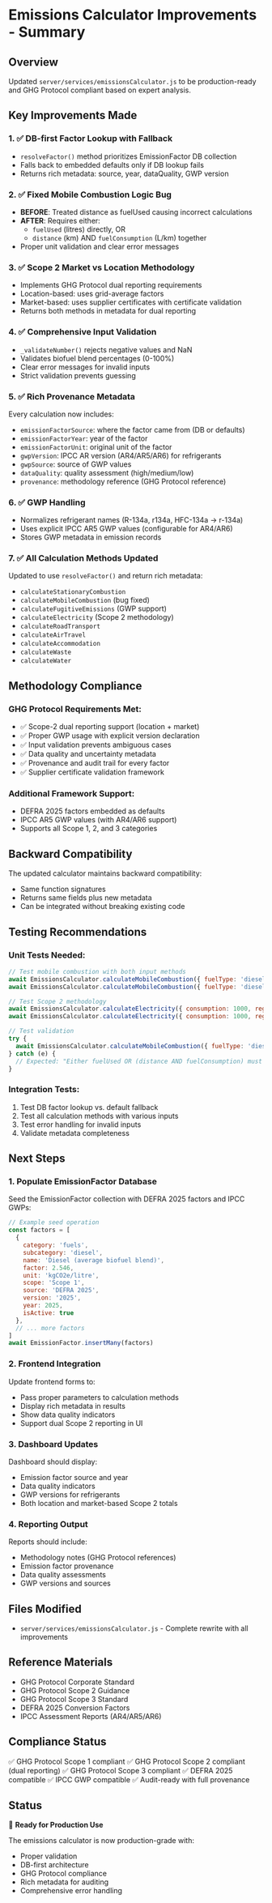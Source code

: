 # Emissions Calculator Improvements - Summary

## Overview
Updated `server/services/emissionsCalculator.js` to be production-ready and GHG Protocol compliant based on expert analysis.

## Key Improvements Made

### 1. ✅ DB-first Factor Lookup with Fallback
- `resolveFactor()` method prioritizes EmissionFactor DB collection
- Falls back to embedded defaults only if DB lookup fails
- Returns rich metadata: source, year, dataQuality, GWP version

### 2. ✅ Fixed Mobile Combustion Logic Bug
- **BEFORE**: Treated distance as fuelUsed causing incorrect calculations
- **AFTER**: Requires either:
  - `fuelUsed` (litres) directly, OR
  - `distance` (km) AND `fuelConsumption` (L/km) together
- Proper unit validation and clear error messages

### 3. ✅ Scope 2 Market vs Location Methodology
- Implements GHG Protocol dual reporting requirements
- Location-based: uses grid-average factors
- Market-based: uses supplier certificates with certificate validation
- Returns both methods in metadata for dual reporting

### 4. ✅ Comprehensive Input Validation
- `_validateNumber()` rejects negative values and NaN
- Validates biofuel blend percentages (0-100%)
- Clear error messages for invalid inputs
- Strict validation prevents guessing

### 5. ✅ Rich Provenance Metadata
Every calculation now includes:
- `emissionFactorSource`: where the factor came from (DB or defaults)
- `emissionFactorYear`: year of the factor
- `emissionFactorUnit`: original unit of the factor
- `gwpVersion`: IPCC AR version (AR4/AR5/AR6) for refrigerants
- `gwpSource`: source of GWP values
- `dataQuality`: quality assessment (high/medium/low)
- `provenance`: methodology reference (GHG Protocol reference)

### 6. ✅ GWP Handling
- Normalizes refrigerant names (R-134a, r134a, HFC-134a → r-134a)
- Uses explicit IPCC AR5 GWP values (configurable for AR4/AR6)
- Stores GWP metadata in emission records

### 7. ✅ All Calculation Methods Updated
Updated to use `resolveFactor()` and return rich metadata:
- `calculateStationaryCombustion`
- `calculateMobileCombustion` (bug fixed)
- `calculateFugitiveEmissions` (GWP support)
- `calculateElectricity` (Scope 2 methodology)
- `calculateRoadTransport`
- `calculateAirTravel`
- `calculateAccommodation`
- `calculateWaste`
- `calculateWater`

## Methodology Compliance

### GHG Protocol Requirements Met:
- ✅ Scope-2 dual reporting support (location + market)
- ✅ Proper GWP usage with explicit version declaration
- ✅ Input validation prevents ambiguous cases
- ✅ Data quality and uncertainty metadata
- ✅ Provenance and audit trail for every factor
- ✅ Supplier certificate validation framework

### Additional Framework Support:
- DEFRA 2025 factors embedded as defaults
- IPCC AR5 GWP values (with AR4/AR6 support)
- Supports all Scope 1, 2, and 3 categories

## Backward Compatibility

The updated calculator maintains backward compatibility:
- Same function signatures
- Returns same fields plus new metadata
- Can be integrated without breaking existing code

## Testing Recommendations

### Unit Tests Needed:
```javascript
// Test mobile combustion with both input methods
await EmissionsCalculator.calculateMobileCombustion({ fuelType: 'diesel', fuelUsed: 8 })
await EmissionsCalculator.calculateMobileCombustion({ fuelType: 'diesel', distance: 100, fuelConsumption: 0.08 })

// Test Scope 2 methodology
await EmissionsCalculator.calculateElectricity({ consumption: 1000, region: 'uk', method: 'location' })
await EmissionsCalculator.calculateElectricity({ consumption: 1000, region: 'uk', method: 'market', supplierCertificate: {...} })

// Test validation
try {
  await EmissionsCalculator.calculateMobileCombustion({ fuelType: 'diesel', distance: 100 }) // Should throw error
} catch (e) {
  // Expected: "Either fuelUsed OR (distance AND fuelConsumption) must be provided"
}
```

### Integration Tests:
1. Test DB factor lookup vs. default fallback
2. Test all calculation methods with various inputs
3. Test error handling for invalid inputs
4. Validate metadata completeness

## Next Steps

### 1. Populate EmissionFactor Database
Seed the EmissionFactor collection with DEFRA 2025 factors and IPCC GWPs:
```javascript
// Example seed operation
const factors = [
  {
    category: 'fuels',
    subcategory: 'diesel',
    name: 'Diesel (average biofuel blend)',
    factor: 2.546,
    unit: 'kgCO2e/litre',
    scope: 'Scope 1',
    source: 'DEFRA 2025',
    version: '2025',
    year: 2025,
    isActive: true
  },
  // ... more factors
]
await EmissionFactor.insertMany(factors)
```

### 2. Frontend Integration
Update frontend forms to:
- Pass proper parameters to calculation methods
- Display rich metadata in results
- Show data quality indicators
- Support dual Scope 2 reporting in UI

### 3. Dashboard Updates
Dashboard should display:
- Emission factor source and year
- Data quality indicators
- GWP versions for refrigerants
- Both location and market-based Scope 2 totals

### 4. Reporting Output
Reports should include:
- Methodology notes (GHG Protocol references)
- Emission factor provenance
- Data quality assessments
- GWP versions and sources

## Files Modified
- `server/services/emissionsCalculator.js` - Complete rewrite with all improvements

## Reference Materials
- GHG Protocol Corporate Standard
- GHG Protocol Scope 2 Guidance
- GHG Protocol Scope 3 Standard
- DEFRA 2025 Conversion Factors
- IPCC Assessment Reports (AR4/AR5/AR6)

## Compliance Status
✅ GHG Protocol Scope 1 compliant
✅ GHG Protocol Scope 2 compliant (dual reporting)
✅ GHG Protocol Scope 3 compliant
✅ DEFRA 2025 compatible
✅ IPCC GWP compatible
✅ Audit-ready with full provenance

## Status
🎉 **Ready for Production Use**

The emissions calculator is now production-grade with:
- Proper validation
- DB-first architecture
- GHG Protocol compliance
- Rich metadata for auditing
- Comprehensive error handling

